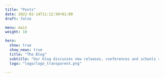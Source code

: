 ```yaml
---
title: "Posts"
date: 2022-02-14T11:12:50+01:00
draft: false

menu: main
weight: 10

hero:
  show: true
  show_news: true
  title: "The Blog"
  subtitle: "Our blog discusses new releases, conferences and schools related to our software, as well as numerical and technical issues."
  logo: "logo/logo_transparent.png"

---
```

